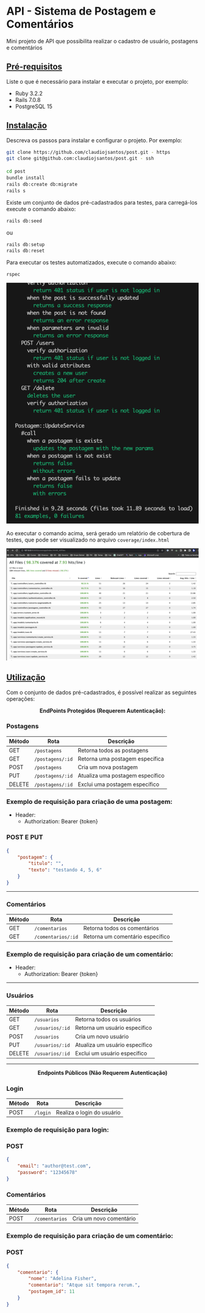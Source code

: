 # API - Sistema de Postagem e Comentários

Mini projeto de API que possibilita realizar o cadastro de usuário, postagens e comentários

## <u>**Pré-requisitos**</u>

Liste o que é necessário para instalar e executar o projeto, por exemplo:
- Ruby 3.2.2
- Rails 7.0.8
- PostgreSQL 15

## <u>**Instalação**</u>

Descreva os passos para instalar e configurar o projeto. Por exemplo:

```sh
git clone https://github.com/claudiojsantos/post.git - https
git clone git@github.com:claudiojsantos/post.git - ssh

cd post
bundle install
rails db:create db:migrate
rails s
```

Existe um conjunto de dados pré-cadastrados para testes, para carregá-los execute o comando abaixo:

```sh
rails db:seed
```  
ou
```sh
rails db:setup
rails db:reset
```

Para executar os testes automatizados, execute o comando abaixo:

```sh
rspec
```

![RSpec](public/images/rspec.png)

Ao executar o comando acima, será gerado um relatório de cobertura de testes, que pode ser visualizado no arquivo `coverage/index.html`

![RSpec](public/images/coverage.png)

## <u>**Utilização**</u>

Com o conjunto de dados pré-cadastrados, é possível realizar as seguintes operações:

**<div align="center">EndPoints Protegidos (Requerem Autenticação):</div>**

### **Postagens**

| Método | Rota               | Descrição                          |
|--------|--------------------|------------------------------------|
| GET    | `/postagens`       | Retorna todos as postagens         |
| GET    | `/postagens/:id`   | Retorna uma postagem específica    |
| POST   | `/postagens`       | Cria um nova postagem              |
| PUT    | `/postagens/:id`   | Atualiza uma postagem específico   |
| DELETE | `/postagens/:id`   | Exclui uma postagem específico     |

### Exemplo de requisição para criação de uma postagem:

- Header:
  - Authorization: Bearer {token}

### POST E PUT

```json
{
    "postagem": {
        "titulo": "",
        "texto": "testando 4, 5, 6"
    }
}
```

---
### **Comentários**

| Método | Rota               | Descrição                          |
|--------|--------------------|------------------------------------|
| GET    | `/comentarios`     | Retorna todos os comentários       |
| GET    | `/comentarios/:id` | Retorna um comentário específico   |

### Exemplo de requisição para criação de um comentário:

- Header:
  - Authorization: Bearer {token}

---
### **Usuários**

| Método | Rota               | Descrição                          |
|--------|--------------------|------------------------------------|
| GET    | `/usuarios`        | Retorna todos os usuários          |
| GET    | `/usuarios/:id`    | Retorna um usuário específico      |
| POST   | `/usuarios`        | Cria um novo usuário               |
| PUT    | `/usuarios/:id`    | Atualiza um usuário específico     |
| DELETE | `/usuarios/:id`    | Exclui um usuário específico       |

---

**<div align="center">Endpoints Públicos (Não Requerem Autenticação)</div>**
### **Login**

| Método | Rota               | Descrição                          |
|--------|--------------------|------------------------------------|
| POST   | `/login`           | Realiza o login do usuário         |

### Exemplo de requisição para login:

### POST

```json
{
    "email": "author@test.com",
    "password": "12345678"
}
```

### **Comentários**

| Método | Rota               | Descrição                          |
|--------|--------------------|------------------------------------|
| POST   | `/comentarios`     | Cria um novo comentário            |

### Exemplo de requisição para criação de um comentário:

### POST

```json
{
    "comentario": {
        "nome": "Adelina Fisher",
        "comentario": "Atque sit tempora rerum.",
        "postagem_id": 11
    }
}
```